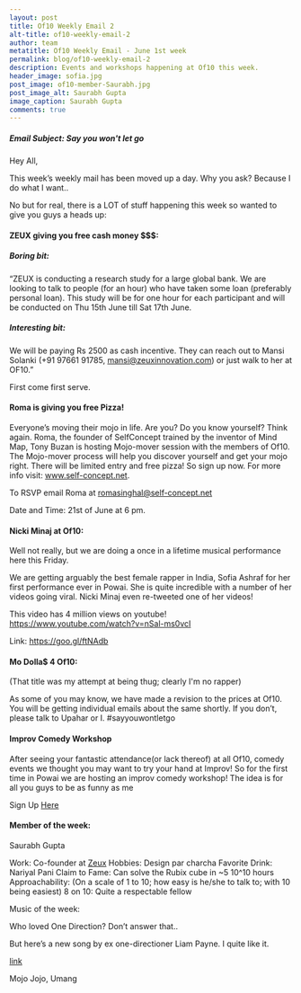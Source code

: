 ```yaml
---
layout: post
title: Of10 Weekly Email 2
alt-title: of10-weekly-email-2
author: team
metatitle: Of10 Weekly Email - June 1st week
permalink: blog/of10-weekly-email-2
description: Events and workshops happening at Of10 this week.
header_image: sofia.jpg
post_image: of10-member-Saurabh.jpg
post_image_alt: Saurabh Gupta
image_caption: Saurabh Gupta
comments: true
---
```


##### Email Subject: Say you won't let go #####

Hey All,

This week’s weekly mail has been moved up a day. Why you ask? Because I do what I want..

No but for real, there is a LOT of stuff happening this week so wanted to give you guys a heads up:

#### ZEUX giving you free cash money $$$: ####

##### Boring bit: #####

“ZEUX is conducting a research study for a large global bank. We are looking to talk to people (for an hour) who have taken some loan (preferably personal loan). This study will be for one hour for each participant and will be conducted on Thu 15th June till Sat 17th June.

##### Interesting bit: #####

We will be paying Rs 2500 as cash incentive. They can reach out to Mansi Solanki (+91 97661 91785, mansi@zeuxinnovation.com) or just walk to her at OF10.”

First come first serve.

#### Roma is giving you free Pizza! ####

Everyone’s moving their mojo in life. Are you?  Do you know yourself? Think again. Roma, the founder of SelfConcept trained by the inventor of Mind Map, Tony Buzan is hosting Mojo-mover session with the members of Of10. The Mojo-mover process will help you discover yourself and get your mojo right. There will be limited entry and free pizza! So sign up now. For more info visit: www.self-concept.net.

To RSVP email Roma at romasinghal@self-concept.net

Date and Time: 21st of June at 6 pm.

#### Nicki Minaj at Of10: ####

Well not really, but we are doing a once in a lifetime musical performance here this Friday.

We are getting arguably the best female rapper in India, Sofia Ashraf for her first performance ever in Powai. She is quite incredible with a number of her videos going viral. Nicki Minaj even re-tweeted one of her videos!

This video has 4 million views on youtube! https://www.youtube.com/watch?v=nSal-ms0vcI

Link: https://goo.gl/ftNAdb


#### Mo Dolla$ 4 Of10: ####

(That title was my attempt at being thug; clearly I'm no rapper)

As some of you may know, we have made a revision to the prices at Of10. You will be getting individual emails about the same shortly. If you don’t, please talk to Upahar or I. #sayyouwontletgo

#### Improv Comedy Workshop ####

After seeing your fantastic attendance(or lack thereof) at all Of10, comedy events we thought you may want to try your hand at Improv! So for the first time in Powai we are hosting an improv comedy workshop! The idea is for all you guys to be as funny as me

Sign Up [Here](https://www.eventshigh.com/detail/Mumbai/9d83c4eed3a0fdfd20454f47d2875bd3-intro-improv-comedy-class-in?src=stream)

#### Member of the week: ####

Saurabh Gupta

Work: Co-founder at [Zeux](http://www.zeuxinnovation.com)
Hobbies: Design par charcha
Favorite Drink: Nariyal Pani
Claim to Fame: Can solve the Rubix cube in ~5 10^10 hours
Approachability: (On a scale of 1 to 10; how easy is he/she to talk to; with 10 being easiest) 8 on 10: Quite a respectable fellow

Music of the week:

Who loved One Direction? Don’t answer that..

But here’s a new song by ex one-directioner Liam Payne. I quite like it.

[link](https://www.youtube.com/watch?v=vSW2M-BB1NE)

Mojo Jojo,
Umang
